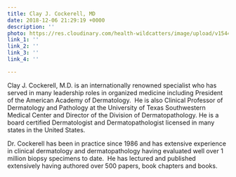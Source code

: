 ```yaml
---
title: Clay J. Cockerell, MD
date: 2018-12-06 21:29:19 +0000
description: ''
photo: https://res.cloudinary.com/health-wildcatters/image/upload/v1544131776/image.png
link_1: ''
link_2: ''
link_3: ''
link_4: ''

---
```

Clay J. Cockerell, M.D. is an internationally renowned specialist who has served in many leadership roles in organized medicine including President of the American Academy of Dermatology.  He is also Clinical Professor of Dermatology and Pathology at the University of Texas Southwestern Medical Center and Director of the Division of Dermatopathology.  He is a board certified Dermatologist and Dermatopathologist licensed in many states in the United States.

Dr. Cockerell has been in practice since 1986 and has extensive experience in clinical dermatology and dermatopathology having evaluated well over 1 million biopsy specimens to date.  He has lectured and published extensively having authored over 500 papers, book chapters and books.